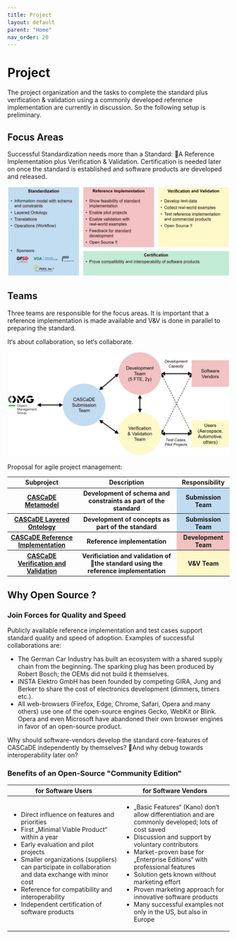 ```yaml
---
title: Project
layout: default
parent: "Home"
nav_order: 20
---
```


# Project

The project organization and the tasks to complete the standard plus verification & validation 
using a commonly developed reference implementation are currently in discussion. 
So the following setup is preliminary.

## Focus Areas

Successful Standardization needs more than a Standard: A Reference Implementation plus Verification & Validation. 
Certification is needed later on once the standard is established and software products are developed and released.

<img src="../assets/images/CASCaDE Focus Areas.png" alt="CASCaDE Focus Areas" />

## Teams

Three teams are responsible for the focus areas. It is important that a reference implementation is made available 
and V&V is done in parallel to preparing the standard. 

It‘s about collaboration, so let‘s collaborate.

<img src="../assets/images/CASCaDE Project Organization.png" alt="CASCaDE Project Organization" />

Proposal for agile project management:

<table>
<thead>
<tr>
<th>Subproject</th><th>Description</th><th>Responsibility</th>
</tr>
</thead>
<tbody>
<tr>
<th><a href="https://github.com/orgs/GfSE/projects/10" target="_blank">CASCaDE Metamodel</a></th><th>Development of schema and constraints as part of the standard</th><th style="background-color:rgba(0,110,199,0.24);">Submission Team</th>
<tr>
</tr>
<th><a href="https://github.com/orgs/GfSE/projects/6" target="_blank">CASCaDE Layered Ontology</a></th><th>Development of concepts as part of the standard</th><th style="background-color:rgba(0,110,199,0.24);">Submission Team</th>
<tr>
</tr>
<th><a href="https://github.com/orgs/GfSE/projects/5" target="_blank">CASCaDE Reference Implementation</a></th><th>Reference implementation</th><th style="background-color:rgba(205,0,0,0.24);">Development Team</th>
<tr>
</tr>
<th><a href="https://github.com/orgs/GfSE/projects/8" target="_blank">CASCaDE Verification and Validation</a></th><th>Verificiation and validation of the standard using the reference implementation</th><th style="background-color:rgba(255,231,29,0.24);">V&V Team</th>
</tr>
</tbody>
</table>

## Why Open Source ?

### Join Forces for Quality and Speed

Publicly available reference implementation and test cases support standard quality and speed of adoption.
Examples of successful collaborations are:
- The German Car Industry has built an ecosystem with a shared supply chain from the beginning. 
The sparking plug has been produced by Robert Bosch; the OEMs did not build it themselves.
- INSTA Elektro GmbH has been founded by competing GIRA, Jung and Berker to share the cost of electronics development (dimmers, timers etc.). 
- All web-browsers (Firefox, Edge, Chrome, Safari, Opera and many others) use one of the open-source engines Gecko, WebKit or Blink. 
Opera and even Microsoft have abandoned their own browser engines in favor of an open-source product.

Why should software-vendors develop the standard core-features of CASCaDE independently by themselves? And why debug towards interoperability later on? 

### Benefits of an Open-Source "Community Edition"

<table>
<thead>
<tr>
<th>for Software Users</th>
<th>for Software Vendors</th>
</tr>
</thead>
<tbody>
<tr>
<td>
<ul>
<li>Direct influence on features and priorities</li>
<li>First „Minimal Viable Product“ within a year</li>
<li>Early evaluation and pilot projects</li>
<li>Smaller organizations (suppliers) can participate in collaboration and data exchange with minor cost</li>
<li>Reference for compatibility and interoperability</li>
<li>Independent certification of software products</li>
</ul>
</td>
<td>
<ul>
<li>„Basic Features“ (Kano) don‘t allow differentiation and are commonly developed; lots of cost saved</li>
<li>Discussion and support by voluntary contributors</li>
<li>Market-proven base for „Enterprise Editions“ with professional features</li>
<li>Solution gets known without marketing effort</li>
<li>Proven marketing approach for innovative software products</li>
<li>Many successful examples not only in the US, but also in Europe</li>
</ul>
</td>
</tr>
</tbody>
</table>
